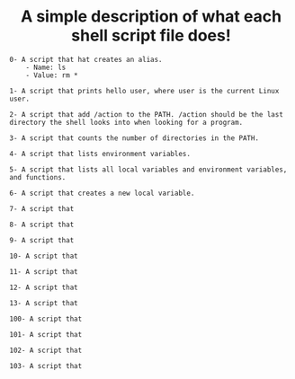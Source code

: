 <h1 align="center">A simple description of what each shell script file does!</h1>

	0- A script that hat creates an alias.
		- Name: ls
		- Value: rm *

	1- A script that prints hello user, where user is the current Linux user.

	2- A script that add /action to the PATH. /action should be the last directory the shell looks into when looking for a program.

	3- A script that counts the number of directories in the PATH.

	4- A script that lists environment variables.

	5- A script that lists all local variables and environment variables, and functions.

	6- A script that creates a new local variable.

	7- A script that 

	8- A script that 

	9- A script that 

	10- A script that 

	11- A script that 

	12- A script that 

	13- A script that 

	100- A script that 

	101- A script that 
	
	102- A script that 
	
	103- A script that 

